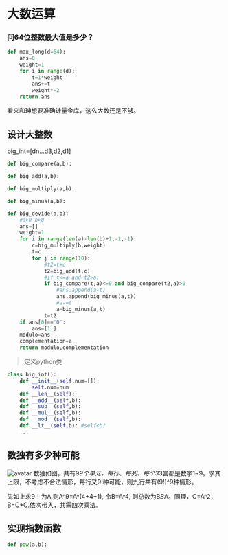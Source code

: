 # 大数运算
###  问64位整数最大值是多少？
```python
def max_long(d=64):
    ans=0
    weight=1
    for i in range(d):
        t=1*weight
        ans+=t
        weight*=2
    return ans
```        
看来和珅想要准确计量金库，这么大数还是不够。

## 设计大整数
big_int=[dn...d3,d2,d1]
```python
def big_compare(a,b):

def big_add(a,b):

def big_multiply(a,b):

def big_minus(a,b):

def big_devide(a,b):
    #a>0 b>0
    ans=[]
    weight=1
    for i in range(len(a)-len(b)+1,-1,-1):
        c=big_multiply(b,weight)
        t=c
        for j in range(10):
            #t2=t+c
            t2=big_add(t,c)
            #if t<=a and t2>a:
            if big_compare(t,a)<=0 and big_compare(t2,a)>0
                #ans.append(a-t)
                ans.append(big_minus(a,t))
                #a-=t
                a=big_minus(a,t)
            t=t2
    if ans[0]=='0':
        ans=[1:]
    modulo=ans
    complementation=a
    return modulo,complementation 
```
> 定义python类
```python
class big_int():
    def __init__(self,num=[]):
        self.num=num
    def __len__(self):
    def __add__(self,b):
    def __sub__(self,b):
    def __mul__(self,b):
    def __mod__(self,b):
    def __lt__(self,b): #self<b?
    ...
```

## 数独有多少种可能
![avatar]()
数独如图，共有9*9个单元，每行、每列、每个3*3宫都是数字1~9。求其上限，不考虑不合法情形，每行又9!种可能，则九行共有(9!)^9种情形。

先如上求9！为A,则A^9=A^(4+4+1), 令B=A^4, 则总数为B*B*A。同理，C=A^2，B=C*C.依次带入，共需四次乘法。

## 实现指数函数
```python
def pow(a,b):

```